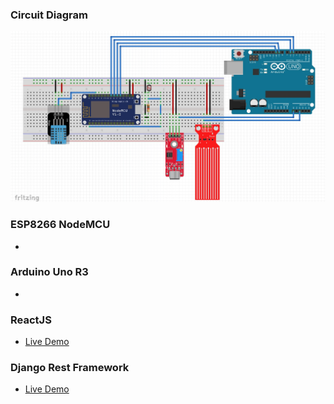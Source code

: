 ### Circuit Diagram

![Circuit Diagram](circuit_diagram\diagram.jpg "Circuit Diagram with Frizing")

### ESP8266 NodeMCU
- 

### Arduino Uno R3
- 

### ReactJS
- [Live Demo]()

### Django Rest Framework
- [Live Demo]()